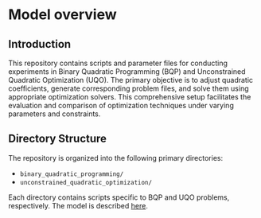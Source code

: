 # Model overview

## Introduction

This repository contains scripts and parameter files for conducting experiments in Binary Quadratic Programming (BQP) and Unconstrained Quadratic Optimization (UQO). The primary objective is to adjust quadratic coefficients, generate corresponding problem files, and solve them using appropriate optimization solvers. This comprehensive setup facilitates the evaluation and comparison of optimization techniques under varying parameters and constraints.

## Directory Structure

The repository is organized into the following primary directories:

- `binary_quadratic_programming/`
- `unconstrained_quadratic_optimization/`

Each directory contains scripts specific to BQP and UQO problems, respectively.
The model is described [here](./../info/model_setting.pdf).